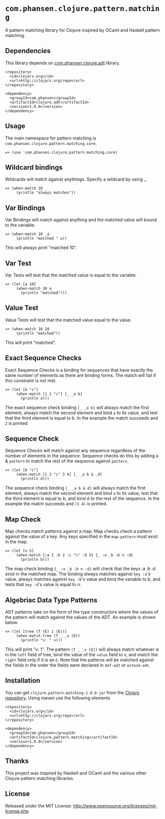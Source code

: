 # `com.phansen.clojure.pattern.matching`

A pattern matching library for Clojure inspired by OCaml and Haskell pattern matching. 

## Dependencies

This library depends on [com.phansen.clojure.adt](https://github.com/phansen/com.phansen.clojure.adt) library.  

    <repository>
  	  <id>clojars.org</id>
  	  <url>http://clojars.org/repo</url>
	</repository>

	<dependency>
      <groupId>com.phansen</groupId>
  	  <artifactId>clojure.adt</artifactId>
  	  <version>1.0.0</version>
	</dependency>

## Usage

The main namespace for pattern matching is `com.phansen.clojure.pattern.matching.core`. 

    => (use 'com.phansen.clojure.pattern.matching.core)

## Wildcard bindings

Wildcards will match against anythings.  Specify a wildcard by using _.

    => (when-match 10 _ 
         (println "always matches"))
    
## Var Bindings

Var Bindings will match against anything and the matched value will bound to the variable.

    => (when-match 10 _a
         (println "matched " a))
         
This will always print "matched 10".

## Var Test

Var Tests will test that the matched value is equal to the variable.

    => (let [a 10]
         (when-match 10 a 
           (println "matched")))

## Value Test

Value Tests will test that the matched value equal to the value.

    => (when-match 10 10 
         (println "matched"))

This will print "matched".

## Exact Sequence Checks

Exact Sequence Checks is a binding for sequences that have exactly the same number of 
elements as there are binding forms.  The match will fail if this constraint is not met.

    => (let [b "c"]
         (when-match [1 2 "c"] [_ _a b]
           (println a)))
           
The exact sequence check binding `[_ _a b]` will always match the first element, always
match the second element and bind `a` to its value, and test that the third element is equal
to b.  In the example the match succeeds and `2` is printed

## Sequence Check

Sequence Checks will match against any sequence regardless of the number of elements in the 
sequence.  Sequence checks do this by adding a & `pattern` to match the rest of the sequence
against `pattern`.  

    => (let [b "c"]
         (when-match [1 2 "c" 3 4] [_ _a b & _d]
           (println d)))

The sequence check binding `[_ _a b & d]` will always match the first element, always
match the second element and bind `a` to its value, test that the third element is equal
to b, and bind d to the rest of the sequence.  In the example the match succeeds and `(3 4)` 
is printed.

## Map Check

Map checks match patterns against a map.  Map checks check a pattern against 
the value of a key.  Any keys specified in the `map-pattern` must exist in the map.  

    => (let [n 5]
         (when-match {:a 1 :b 2 :c "c" :d 5} {_ :a _b :b n :d}
           (println b)))

The map check binding `{_ :a _b :b n :d}` will check that the keys :a :b :d exist in the
matched map.  The binding always matches against `key :a`'s value, always matches against
`key :b`'s value and bind the variable to b, and tests that `key :d`'s value is equal to n.

## Algebriac Data Type Patterns

ADT patterns take on the form of the type constructors where the values of the pattern
will match against the values of the ADT.  An example is shown below

    => (let [tree (T (E) 1 (E))]
         (when-match tree (T _ _v (E)) 
           (println "v: " v)))
           
This will print "v: 1".  The pattern `(T _ _v (E))` will always match whatever is in the 
`left` field of tree, bind the value of the `value` field to v, and match the `right` field
only if it is an `E`.  Note that the patterns will be matched against the fields in the order the fields
were declared in `def-adt` or `extend-adt`. 

## Installation

You can get `clojure.pattern.matching-1.0.0.jar` from the [Clojars repository](http://clojars.org/com.phansen/clojure.pattern.matching).
Using maven use the following elements

	<repository>
  	  <id>clojars.org</id>
  	  <url>http://clojars.org/repo</url>
	</repository>

	<dependency>
      <groupId>com.phansen</groupId>
  	  <artifactId>clojure.pattern.matching</artifactId>
  	  <version>1.0.0</version>
	</dependency>

## Thanks

This project was inspired by Haskell and OCaml and the various other Clojure
pattern matching libraries.  

## License

Released under the MIT License: <http://www.opensource.org/licenses/mit-license.php>

